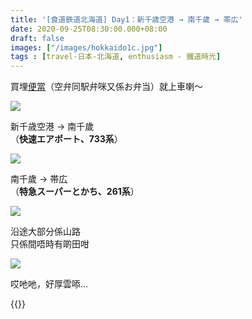 ```yaml
---
title: '[食道鉄道北海道] Day1：新千歳空港 → 南千歲 → 帯広'
date: 2020-09-25T08:30:00.000+08:00
draft: false
images: ["/images/hokkaido1c.jpg"]
tags : [travel-日本-北海道, enthusiasm - 鐵道時光]
---
```


買埋[便當](https://hidie.net/hokkaido1d/)（空弁同駅弁咪又係お弁当）就上車喇～  

![](/images/hokkaido1c0.jpg)

新千歳空港 → 南千歲  
（**快速エアポート、733系**）

![](/images/hokkaido1c.jpg)

南千歲 → 帯広  
（**特急スーパーとかち、261系**）  

![](/images/hokkaido1c1.jpg)

沿途大部分係山路  
只係間唔時有啲田咁

![](/images/hokkaido1c2.jpg)

哎吔吔，好厚雲㖭...  

{{<hokkaido>}}
